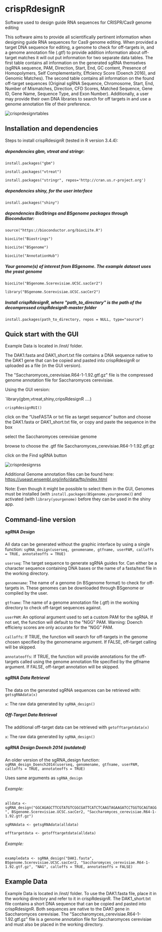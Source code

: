 # crispRdesignR
Software used to design guide RNA sequences for CRISPR/Cas9 genome editing

This software aims to provide all scientifically pertinent information when designing guide RNA sequences for Cas9 genome editing. When provided a target DNA sequence for editing, a genome to check for off-targets in, and a genome annotation file (.gtf) to provide addition information about off-target matches it will out put information for two separate data tables. The first table contains all information on the generated sgRNA themselves (sgRNA sequence, PAM, Direction, Start, End, GC content, Presence of Homopolymers, Self Complementarity, Effciency Score (Doench 2016), and Genomic Matches). The second table contains all information on the found off-target sequences (Original sgRNA Sequence, Chromosome, Start, End, Number of Mismatches, Direction, CFD Scores, Matched Sequence, Gene ID, Gene Name, Sequence Type, and Exon Number). Additionally, a user may provide their own DNA libraries to search for off targets in and use a genome annotation file of their preference.

![crisprdesignrtables](https://user-images.githubusercontent.com/38253997/47939240-f591ef80-debc-11e8-8d33-75d2eb010859.png)

## Installation and dependencies

Steps to install crispRdesignR (tested in R version 3.4.4):

##### dependencies gbm, vtreat and stringr:

`install.packages("gbm")`

`install.packages("vtreat")`

`install.packages("stringr", repos='http://cran.us.r-project.org')`

##### dependencies shiny, for the user interface

`install.packages("shiny")`

##### dependencies BioStrings and BSgenome packages through Bioconductor:

`source("https://bioconductor.org/biocLite.R")`

`biocLite("Biostrings")`

`biocLite("BSgenome")`

`biocLite("AnnotationHub")`

##### Your genome(s) of interest from BSgenome. The example dataset uses the yeast genome

`biocLite("BSgenome.Scerevisiae.UCSC.sacCer2")`

`library("BSgenome.Scerevisiae.UCSC.sacCer2")`

##### Install crispRdesignR, where "path_to_directory" is the path of the decompressed crispRdesignR-master folder

`install.packages(path_to_directory, repos = NULL, type="source")`

## Quick start with the GUI

Example Data is located in /inst/ folder.

The DAK1.fasta and DAK1_short.txt file contains a DNA sequence native to the DAK1 gene that can be copied and pasted into crispRdesignR or uploaded as a file (in the GUI version).

The "Saccharomyces_cerevisiae.R64-1-1.92.gtf.gz" file is the compressed genome annotation file for Saccharomyces cerevisiae.

Using the GUI version:

`library(gbm,vtreat,shiny,cripsRdesignR ….)

`crispRdesignRUI()`

click on the “UseFASTA or txt file as target sequence” button and choose the DAK1.fasta or DAK1_short.txt file, or copy and paste the sequence in the box

select the Saccharomyces cerevisiae genome

browse to choose the .gtf file Saccharomyces_cerevisiae.R64-1-1.92.gtf.gz

click on the Find sgRNA button

![crisprdesignrss](https://user-images.githubusercontent.com/38253997/47938309-10169980-deba-11e8-83de-c00e4a6b72cd.PNG)

Additional Genome annotation files can be found here: https://useast.ensembl.org/info/data/ftp/index.html

Note: Even though it might be possible to select them in the GUI, Genomes must be installed (with `install.packages(BSgenome.yourgenome)`) and activated (with `library(yourgenome)` before they can be used in the shiny app.

## Command-line version

##### sgRNA Design

All data can be generated without the graphic interface by using a single function: `sgRNA_design(userseq, genomename, gtfname, userPAM, calloffs = TRUE, annotateoffs = TRUE)`

`userseq`: The target sequence to generate sgRNA guides for. Can either be a character sequence containing DNA bases or the name of a fasta/text file in the working directory.

`genomename`: The name of a genome (in BSgenome format) to check for off-targets in. These genomes can be downloaded through BSgenome or compiled by the user.

`gtfname`: The name of a genome annotation file (.gtf) in the working directory to check off-target sequences against.

`userPAM`: An optional argument used to set a custom PAM for the sgRNA. If not set, the function will default to the "NGG" PAM. Warning: Doench efficieny scores are only accurate for the "NGG" PAM.

`calloffs`: If TRUE, the function will search for off-targets in the genome chosen specified by the genomename argument. If FALSE, off-target calling will be skipped.

`annotateoffs`: If TRUE, the function will provide annotations for the off-targets called using the genome annotation file specified by the gtfname argument. If FALSE, off-target annotation will be skipped.

##### sgRNA Data Retrieval

The data on the generated sgRNA sequences can be retrieved with: `getsgRNAdata(x)`

`x`: The raw data generated by `sgRNA_design()`

##### Off-Target Data Retrieval

The additional off-target data can be retrieved with `getofftargetdata(x)`

`x`: The raw data generated by `sgRNA_design()`

##### sgRNA Design Doench 2014 (outdated)

An older version of the sgRNA_design function: `sgRNA_design_Doench2014(userseq, genomename, gtfname, userPAM, calloffs = TRUE, annotateoffs = TRUE)`

Uses same arguments as `sgRNA_design`

###### Example:
`alldata <- sgRNA_design("GGCAGAGCTTCGTATGTCGGCGATTCATCTCAAGTAGAAGATCCTGGTGCAGTAGG", BSgenome.Scerevisiae.UCSC.sacCer2, "Saccharomyces_cerevisiae.R64-1-1.92.gtf.gz")`

`sgRNAdata <- getsgRNAdata(alldata)`

`offtargetdata <- getofftargetdata(alldata)`

###### Example:
`exampledata <- sgRNA_design("DAK1.fasta", BSgenome.Scerevisiae.UCSC.sacCer2, "Saccharomyces_cerevisiae.R64-1-1.92.gtf.gz", "NAG", calloffs = TRUE, annotateoffs = FALSE)`

## Example Data

Example Data is located in /inst/ folder. To use the DAK1.fasta file, place it in the working directory and refer to it in crispRdesignR. The DAK1_short.txt file contains a short DNA sequence that can be copied and pasted into crispRdesignR. Both sequences are native to the DAK1 gene in Saccharomyces cerevisiae. The "Saccharomyces_cerevisiae.R64-1-1.92.gtf.gz" file is a genome annotation file for Saccharomyces cerevisiae and must also be placed in the working directory.

